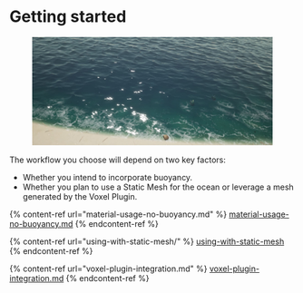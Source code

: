 # Getting started

<figure><img src="../../.gitbook/assets/image (13).png" alt=""><figcaption></figcaption></figure>

The workflow you choose will depend on two key factors:

* Whether you intend to incorporate buoyancy.
* Whether you plan to use a Static Mesh for the ocean or leverage a mesh generated by the Voxel Plugin.

{% content-ref url="material-usage-no-buoyancy.md" %}
[material-usage-no-buoyancy.md](material-usage-no-buoyancy.md)
{% endcontent-ref %}

{% content-ref url="using-with-static-mesh/" %}
[using-with-static-mesh](using-with-static-mesh/)
{% endcontent-ref %}

{% content-ref url="voxel-plugin-integration.md" %}
[voxel-plugin-integration.md](voxel-plugin-integration.md)
{% endcontent-ref %}
